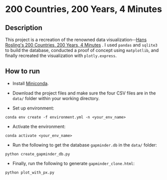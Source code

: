# 200 Countries, 200 Years, 4 Minutes

## Description
This project is a recreation of the renowned data visualization--[Hans Rosling's 200 Countries, 200 Years, 4 Minutes](https://youtu.be/jbkSRLYSojo?si=J721nOUK5bfS5ugY) . I used `pandas` and `sqlite3` to build the database, conducted a proof of concept using `matplotlib`, and finally recreated the visualization with `plotly.express`. 


## How to run
- Install [Miniconda](https://youtu.be/jbkSRLYSojo?si=J721nOUK5bfS5ugY). 

- Download the project files and make sure the four CSV files are in the `data/` folder within your working directory.

- Set up environment:
```shell
conda env create -f environment.yml -n <your_env_name>
```

- Activate the environment: 
```shell
conda activate <your_env_name>
```

- Run the following to get the database `gapminder.db` in the `data/` folder:
```shell
python create_gapminder_db.py
```

- Finally, run the following to generate `gapminder_clone.html`:
```shell
python plot_with_px.py
```
